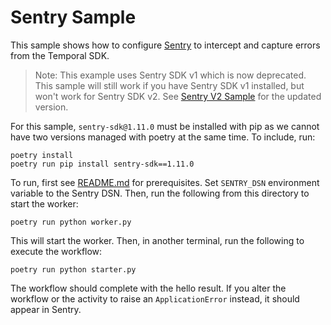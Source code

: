 # Sentry Sample

This sample shows how to configure [Sentry](https://sentry.io) to intercept and capture errors from the Temporal SDK.

> Note: This example uses Sentry SDK v1 which is now deprecated. 
> This sample will still work if you have Sentry SDK v1 installed, but won't work for Sentry SDK v2.
> See [Sentry V2 Sample](../sentry_v2/README.md) for the updated version.

For this sample, `sentry-sdk@1.11.0` must be installed with pip as we cannot have two versions managed with poetry at the same time. To include, run:

    poetry install
    poetry run pip install sentry-sdk==1.11.0

To run, first see [README.md](../README.md) for prerequisites. Set `SENTRY_DSN` environment variable to the Sentry DSN.
Then, run the following from this directory to start the worker:

    poetry run python worker.py

This will start the worker. Then, in another terminal, run the following to execute the workflow:

    poetry run python starter.py

The workflow should complete with the hello result. If you alter the workflow or the activity to raise an
`ApplicationError` instead, it should appear in Sentry.